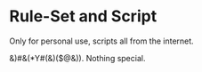 # Rule-Set and Script

Only for personal use, scripts all from the internet.

&)#&(*Y#(&)($@&)). Nothing special.
